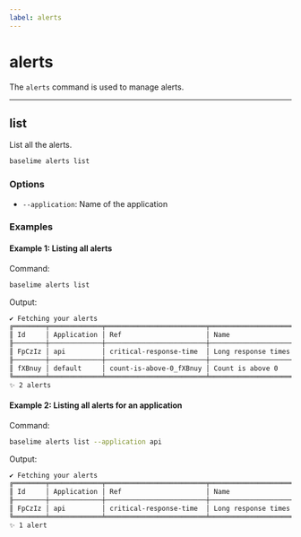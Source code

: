 ```yaml
---
label: alerts
---
```


# alerts

The `alerts` command is used to manage alerts.

---

## list

List all the alerts.

```bash # :icon-terminal: terminal
baselime alerts list
```

### Options

- `--application`: Name of the application


### Examples

#### Example 1: Listing all alerts

Command:

```bash # :icon-terminal: terminal
baselime alerts list
```

Output:

```txt # :icon-code: output
✔ Fetching your alerts
╔════════╤═════════════╤═════════════════════════╤═════════════════════════╤═══════════════════════════╗
║ Id     │ Application │ Ref                     │ Name                    │ Created                   ║
╟────────┼─────────────┼─────────────────────────┼─────────────────────────┼───────────────────────────╢
║ FpCzIz │ api         │ critical-response-time  │ Long response times     │ 2022-05-13T19:53:09+00:00 ║
╟────────┼─────────────┼─────────────────────────┼─────────────────────────┼───────────────────────────╢
║ fXBnuy │ default     │ count-is-above-0_fXBnuy │ Count is above 0        │ 2022-05-12T15:06:27+00:00 ║
╚════════╧═════════════╧═════════════════════════╧═════════════════════════╧═══════════════════════════╝
✨ 2 alerts
```

#### Example 2: Listing all alerts for an application

Command:

```bash # :icon-terminal: terminal
baselime alerts list --application api
```

Output:

```txt # :icon-code: output
✔ Fetching your alerts
╔════════╤═════════════╤═════════════════════════╤═════════════════════════╤═══════════════════════════╗
║ Id     │ Application │ Ref                     │ Name                    │ Created                   ║
╟────────┼─────────────┼─────────────────────────┼─────────────────────────┼───────────────────────────╢
║ FpCzIz │ api         │ critical-response-time  │ Long response times     │ 2022-05-13T19:53:09+00:00 ║
╚════════╧═════════════╧═════════════════════════╧═════════════════════════╧═══════════════════════════╝
✨ 1 alert
```